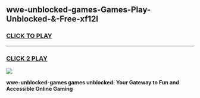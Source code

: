 
## wwe-unblocked-games-Games-Play-Unblocked-&-Free-xf12l
<h3>
<a href="https://premium76.site?title=wwe-unblocked-games&ref=24A">CLICK TO PLAY</a></h3>
<hr>

<h3>
<a href="https://premium76.site?title=wwe-unblocked-games&ref=24A">CLICK 2 PLAY</a>
  
</h3>

<a href="https://premium76.site?title=wwe-unblocked-games&ref=24A"><img src="https://clearcache.store/games.png"></a>


**wwe-unblocked-games games unblocked: Your Gateway to Fun and Accessible Online Gaming**
